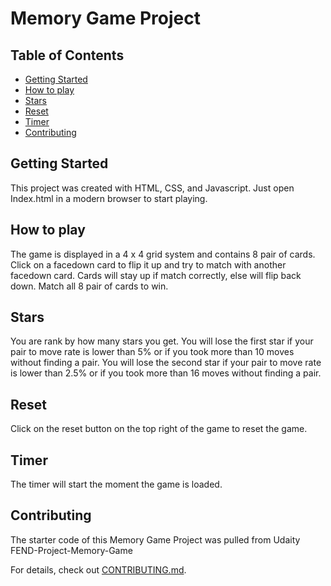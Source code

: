 # Memory Game Project

## Table of Contents

* [Getting Started](#gettingStarted)
* [How to play](#play)
* [Stars](#stars)
* [Reset](#reset)
* [Timer](#timer)
* [Contributing](#contributing)

## Getting Started

This project was created with HTML, CSS, and Javascript.
Just open Index.html in a modern browser to start playing.

## How to play

The game is displayed in a 4 x 4 grid system and contains 8 pair of cards.
Click on a facedown card to flip it up and try to match with another facedown card.
Cards will stay up if match correctly, else will flip back down.
Match all 8 pair of cards to win.

## Stars
You are rank by how many stars you get.
You will lose the first star if your pair to move rate is lower than 5% or if you took more than 10 moves without finding a pair.
You will lose the second star if your pair to move rate is lower than 2.5% or if you took more than 16 moves without finding a pair.

## Reset
Click on the reset button on the top right of the game to reset the game.

## Timer
The timer will start the moment the game is loaded.

## Contributing

The starter code of this Memory Game Project was pulled from Udaity FEND-Project-Memory-Game

For details, check out [CONTRIBUTING.md](CONTRIBUTING.md).
